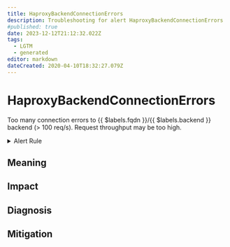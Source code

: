 ```yaml
---
title: HaproxyBackendConnectionErrors
description: Troubleshooting for alert HaproxyBackendConnectionErrors
#published: true
date: 2023-12-12T21:12:32.022Z
tags: 
  - LGTM
  - generated
editor: markdown
dateCreated: 2020-04-10T18:32:27.079Z
---
```


# HaproxyBackendConnectionErrors

Too many connection errors to {{ $labels.fqdn }}/{{ $labels.backend }} backend (> 100 req/s). Request throughput may be too high.

<details>
  <summary>Alert Rule</summary>

{{% rule "haproxy/embedded-exporter-v2.yml" "HaproxyBackendConnectionErrors" %}}

{{% comment %}}

```yaml
alert: HaproxyBackendConnectionErrors
expr: (sum by (proxy) (rate(haproxy_backend_connection_errors_total[1m]))) > 100
for: 1m
labels:
    severity: critical
annotations:
    summary: HAProxy backend connection errors (instance {{ $labels.instance }})
    description: |-
        Too many connection errors to {{ $labels.fqdn }}/{{ $labels.backend }} backend (> 100 req/s). Request throughput may be too high.
          VALUE = {{ $value }}
          LABELS = {{ $labels }}
    runbook: https://github.com/srerun/prometheus-alerts/blob/main/content/runbooks/embedded-exporter-v2/HaproxyBackendConnectionErrors.md

```

{{% /comment %}}

</details>


## Meaning
[//]: # "Short paragraph that explains what the alert means"


## Impact
[//]: # "What could / will happen if the alert is not addressed"



## Diagnosis
[//]: # "Steps to take to identify the cause of the problem"



## Mitigation
[//]: # "The steps necessary to resolve the alert"
